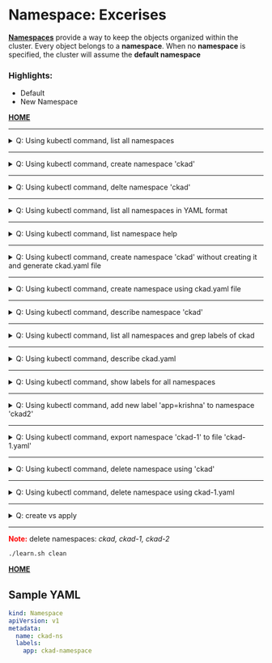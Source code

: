 # Namespace: Excerises
**[Namespaces](https://kubernetes.io/docs/concepts/overview/working-with-objects/namespaces/)** provide a way to keep the objects organized within the cluster. Every object belongs to a **namespace**. When no **namespace** is specified, the cluster will assume the **default namespace**

### Highlights:
- Default
- New Namespace


**[HOME](../README.md#excerises)** 

----

<details><summary>Q: Using kubectl command, list all namespaces </summary>

``````sh
kubectl get ns
``````
or 
``````sh
kubectl get namespaces
``````

</details>

----

<details><summary>Q: Using kubectl command, create namespace 'ckad'</summary>

``````sh
kubectl create ns ckad
``````

</details>

----

<details><summary>Q:  Using kubectl command, delte namespace 'ckad'</summary>

``````sh
kubectl delete ns ckad
``````

</details>

----

<details><summary>Q: Using kubectl command, list all namespaces in YAML format</summary>

``````sh
kubectl get ns -o yaml
``````

</details>

----

<details><summary>Q: Using kubectl command, list namespace help</summary>

``````sh
kubectl create ns -h
``````
or
``````sh
kubectl create ns --help
``````
</details>

----

<details><summary>Q: Using kubectl command, create namespace 'ckad' without creating it and generate ckad.yaml file</summary>

``````sh
kubectl create ns ckad --dry-run=client -o yaml > ckad.yaml
``````

</details>

----

<details><summary>Q: Using kubectl command, create namespace using ckad.yaml file</summary>

``````sh
kubectl create -f ckad.yaml
``````

</details>

----

<details><summary>Q: Using kubectl command, describe namespace 'ckad'</summary>

``````sh
kubectl describe ns ckad
``````

</details>

----

<details><summary>Q: Using kubectl command, list all namespaces and grep labels of ckad</summary>

``````sh
kubectl get ns -o yaml | grep ckad
``````

</details>

----

<details><summary>Q: Using kubectl command, describe ckad.yaml</summary>

``````sh
kubectl describe -f ckad.yaml
``````

</details>

----

<details><summary>Q: Using kubectl command, show labels for all namespaces</summary>

``````sh
kubectl get ns --show-labels
``````
or 
``````sh
kubectl get ns --show-labels --ignore-not-found
``````

</details>

----

<details><summary>Q: Using kubectl command, add new label 'app=krishna' to namespace 'ckad2' </summary>

``````sh
kubectl create ns ckad-1
kubectl label ns ckad-1 app=ckad-namespace env=dev --overwrite=true
``````

</details>

----

<details><summary>Q: Using kubectl command, export namespace 'ckad-1' to file 'ckad-1.yaml'</summary>

``````sh
kubectl get ns ckad-1 -o yaml > ckad-1.yaml
``````

</details>

----

<details><summary>Q: Using kubectl command, delete namespace using 'ckad'</summary>

``````sh
kubectl delete ns ckad 
``````

</details>

----

<details><summary>Q: Using kubectl command, delete namespace using ckad-1.yaml</summary>

``````sh
kubectl delete -f ckad-1.yaml 
``````

</details>

----

<details><summary>Q: create vs apply </summary>

| kubectl *apply*         | kubectl *create*        | 
| :------------ | :------------ | 
| It directly updates in the current live source with only the attributes that are given in the file. | It creates resources from the file provided. It shows an error if the resource has already been created. |
|The file used in *apply* can be an incomplete spec. | The file used in *create* should be complete. |
| *apply* works only on some properties of the resources. | *create* works on every property of the resources. |
| Can *apply* a file that changes only an annotation without specifying any other properties of the resource. | Use the same file with a *replace* command, the command will fail due to the missing information. |

</details>

----

**<span style="color:red">Note:</span>** delete namespaces: *ckad, ckad-1, ckad-2*
``````sh
./learn.sh clean
``````


**[HOME](../README.md#excerises)** 


## Sample YAML
``````yaml
kind: Namespace
apiVersion: v1
metadata:
  name: ckad-ns
  labels:
    app: ckad-namespace
``````